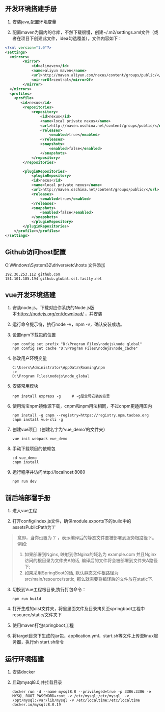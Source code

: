 ## 开发环境搭建手册

1. 安装java,配置环境变量

2. 配置maven为国内的仓库，不然下载很慢，创建~/.m2/settings.xml文件（或者在项目下创建此文件，idea勾选覆盖），文件内容如下：

```xml
<?xml version="1.0"?>
<settings>
  <mirrors>
        <mirror>
            <id>alimaven</id>
            <name>aliyun maven</name>
            <url>http://maven.aliyun.com/nexus/content/groups/public/</url>
            <mirrorOf>central</mirrorOf>
        </mirror>
  </mirrors>
  <profiles>
    <profile>
       <id>nexus</id>
        <repositories>
            <repository>
                <id>nexus</id>
                <name>local private nexus</name>
                <url>http://maven.oschina.net/content/groups/public/</url>
                <releases>
                    <enabled>true</enabled>
                </releases>
                <snapshots>
                    <enabled>false</enabled>
                </snapshots>
            </repository>
        </repositories>

        <pluginRepositories>
            <pluginRepository>
            <id>nexus</id>
            <name>local private nexus</name>
            <url>http://maven.oschina.net/content/groups/public/</url>
            <releases>
                <enabled>true</enabled>
            </releases>
            <snapshots>
                <enabled>false</enabled>
            </snapshots>
            </pluginRepository>
        </pluginRepositories>
    </profile></profiles>
</settings>
```



## Github访问host配置

C:\Windows\System32\drivers\etc\hosts 文件添加

```
192.30.253.112 github.com
151.101.185.194 github.global.ssl.fastly.net
```



## vue开发环境搭建

1. 安装node.js，下载对应你系统的Node.js版本:https://nodejs.org/en/download/ ，并安装

2. 运行命令提示符，执行node -v，npm -v，确认安装成功。

3. 设置npm下载包的位置

   ``` npm
   npm config set prefix "D:\Program Files\nodejs\node_global"
   npm config set cache "D:\Program Files\nodejs\node_cache"
   ```
   
4. 修改用户环境变量
   ```
   C:\Users\Administrator\AppData\Roaming\npm
   ->
   D:\Program Files\nodejs\node_global
   ```

5. 安装常用模块
   ```
   npm install express -g     # -g是全局安装的意思
   ```
   
6. 使用淘宝npm镜像源下载，cnpm和npm用法相同，不过cnpm更适用国内
   ```
   npm install -g cnpm --registry=https://registry.npm.taobao.org
   cnpm install vue-cli -g
   ```
   
7. 创建vue项目（创建名字为‘vue_demo’的文件夹）

   ```
   vue init webpack vue_demo
   ```

8. 手动下载项目的依赖包

   ```
   cd vue_demo
   cnpm install
   ```

9. 运行程序并访问http://localhost:8080
   ```
   npm run dev
   ```
   


## 前后端部署手册

1. 进入vue工程

2. 打开config/index.js文件，确保module.exports下的build中的assetsPublicPath为'/'

  > 意即，当你设置为 ‘/’ ，表示编译后的静态文件要被部署到服务根路径下。例如:  
  >  1. 如果部署到Nginx, 映射到你Nginx的域名为 example.com 并且Nginx访问的根目录为文件夹A的话, 编译后的文件将会被部署到文件夹A路径下;  
  >  2. 如果采用SpringBoot的话, 默认静态文件根路径为src/main/resource/static, 那么就需要将编译后的文件放在static下.  

3. 切换到Vue工程根目录,执行打包命令：  
   ```
   npm run build
   ```

4. 打开生成的dist文件夹，将里里面文件及目录拷贝至springboot工程中resource/static/文件夹下

5. 使用maven打包springboot工程

6. 将target目录下生成的jar包，application.yml，start.sh等文件上传至linux服务器，执行sh start.sh命令

## 运行环境搭建

1. 安装docker

2. 启动mysql8.0,并挂载目录

   ```
   docker run -d --name mysql8.0 --privileged=true -p 3306:3306 -e MYSQL_ROOT_PASSWORD=root -v /etc/mysql:/etc/mysql  -v /opt/mysql:/var/lib/mysql -v /etc/localtime:/etc/localtime docker.io/mysql:8.0.19
   ```
